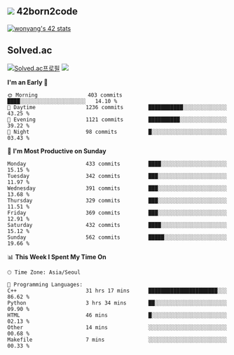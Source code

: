 
## <img src="https://img.shields.io/badge/-000000?style=flat&logo=42&logoColor=white"> 42born2code
<!--[![wonyang's 42 stats](https://badge42.vercel.app/api/v2/cl5nhe5b6007809kydha7ht42/stats?cursusId=21&coalitionId=88)](https://profile.intra.42.fr/users/wonyang)-->

[![wonyang's 42 stats](https://badge.mediaplus.ma/starryblue/wonyang?1337Badge=off&UM6P=off)](https://github.com/oakoudad/badge42)

## Solved.ac
[![Solved.ac프로필](http://mazassumnida.wtf/api/v2/generate_badge?boj=bennyws)](https://solved.ac/bennyws)
<a href="https://solved.ac/bennyws"><img src="http://mazandi.herokuapp.com/api?handle=bennyws&theme=cold"/></a>

<!--START_SECTION:waka-->
**I'm an Early 🐤** 

```text
🌞 Morning                403 commits         ████░░░░░░░░░░░░░░░░░░░░░   14.10 % 
🌆 Daytime                1236 commits        ███████████░░░░░░░░░░░░░░   43.25 % 
🌃 Evening                1121 commits        ██████████░░░░░░░░░░░░░░░   39.22 % 
🌙 Night                  98 commits          █░░░░░░░░░░░░░░░░░░░░░░░░   03.43 % 
```
📅 **I'm Most Productive on Sunday** 

```text
Monday                   433 commits         ████░░░░░░░░░░░░░░░░░░░░░   15.15 % 
Tuesday                  342 commits         ███░░░░░░░░░░░░░░░░░░░░░░   11.97 % 
Wednesday                391 commits         ███░░░░░░░░░░░░░░░░░░░░░░   13.68 % 
Thursday                 329 commits         ███░░░░░░░░░░░░░░░░░░░░░░   11.51 % 
Friday                   369 commits         ███░░░░░░░░░░░░░░░░░░░░░░   12.91 % 
Saturday                 432 commits         ████░░░░░░░░░░░░░░░░░░░░░   15.12 % 
Sunday                   562 commits         █████░░░░░░░░░░░░░░░░░░░░   19.66 % 
```


📊 **This Week I Spent My Time On** 

```text
🕑︎ Time Zone: Asia/Seoul

💬 Programming Languages: 
C++                      31 hrs 17 mins      ██████████████████████░░░   86.62 % 
Python                   3 hrs 34 mins       ██░░░░░░░░░░░░░░░░░░░░░░░   09.90 % 
HTML                     46 mins             █░░░░░░░░░░░░░░░░░░░░░░░░   02.13 % 
Other                    14 mins             ░░░░░░░░░░░░░░░░░░░░░░░░░   00.68 % 
Makefile                 7 mins              ░░░░░░░░░░░░░░░░░░░░░░░░░   00.33 % 
```


<!--END_SECTION:waka-->
